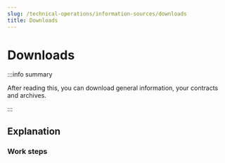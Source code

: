 ```yaml
---
slug: /technical-operations/information-sources/downloads
title: Downloads
---
```

# Downloads

:::info summary

After reading this, you can download general information, your contracts and archives.

:::


## Explanation

### Work steps